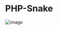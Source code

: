 # PHP-Snake

![image](https://github.com/user-attachments/assets/c1904ba3-1044-4f4e-b2e5-7cb4e1577f79)
